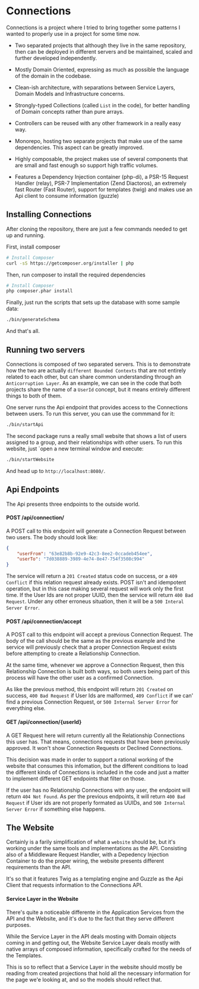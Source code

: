 Connections
===========

Connections is a project where I tried to bring together some 
patterns I wanted to properly use in a project for some time now.

- Two separated projects that although they live in the same
repository, then can be deployed in different servers and be
maintained, scaled and further developed independently.

- Mostly Domain Oriented, expressing as much as possible the language
of the domain in the codebase.

- Clean-ish architecture, with separations between Service Layers,
Domain Models and Infrastructure concerns.

- Strongly-typed Collections (called `List` in the code), for better
handling of Domain concepts rather than pure arrays.

- Controllers can be reused with any other framework in a really easy
way.

- Monorepo, hosting two separate projects that make use of the same 
dependencies. This aspect can be greatly improved.

- Highly composable, the project makes use of several components that
are small and fast enough so support high traffic volumes.

- Features a Dependency Injection container (php-di), a PSR-15 Request 
Handler (relay), PSR-7 Implementation (Zend Diactoros), an extremely
fast Router (Fast Router), support for templates (twig) and makes use 
an Api client to consume information (guzzle)

## Installing Connections

After cloning the repository, there are just a few commands needed to
get up and running.

First, install composer
```bash
# Install Composer
curl -sS https://getcomposer.org/installer | php
```

Then, run composer to install the required dependencies
```bash
# Install Composer
php composer.phar install
```

Finally, just run the scripts that sets up the database with some 
sample data:
```bash
./bin/generateSchema
```

And that's all.

## Running two servers

Connections is composed of two separated servers. This is to demonstrate
how the two are actually `different Bounded Contexts` that are not
entirely related to each other, but can share common understanding
through an `Anticorruption Layer`. As an example, we can see in the code
that both projects share the name of a `UserId` concept, but it means
entirely different things to both of them.

One server runs the Api endpoint that provides access to the 
Connections between users. To run this server, you can use the 
commmand for it: 

```bash
./bin/startApi
```

The second package runs a really small website that shows a list of 
users assigned to a group, and their relationships with other users.
To run this website, just `open a new terminal window and execute:
```bash
./bin/startWebsite
```

And head up to `http://localhost:8080/`.

## Api Endpoints

The Api presents three endpoints to the outside world.

#### POST /api/connection/

A POST call to this endpoint will generate a Connection Request 
between two users. The body should look like: 

```json
{
    "userFrom": "63e82b8b-92e9-42c3-8ee2-0ccadeb454ee",
    "userTo": "7d038889-3989-4e74-8e47-754f3508c994"
}
```

The service will return a `201 Created` status code on success, or 
a `409 Conflict` if this relation request already exists. POST isn't
and idempotent operation, but in this case making several request 
will work only the first time.
If the User Ids are not proper UUID, then the service will return 
`400 Bad Request`. Under any other erroneus situation, then it will
be a `500 Interal Server Error`.

#### POST /api/connection/accept

A POST call to this endpoint will accept a previous Connection Request.
The body of the call should be the same as the previous example and
the service will previously check that a proper Connection Request
exists before attempting to create a Relationship Connection. 

At the same time, whenever we approve a Connection Request, then 
this Relationship Connection is built both ways, so both users being
part of this process will have the other user as a confirmed Connection.

As like the previous method, this endpoint will return `201 Created`
on success, `400 Bad Request` if User Ids are malformed, `409 Conflict` 
if we can' find a previous Connection Request, or `500 Internal Server Error`
for everything else.

#### GET /api/connection/{userId}

A GET Request here will return currently all the Relationship 
Connections this user has. That means, connections requests that 
have been previously approved. It won't show Connection Requests or
Declined Connections.

This decision was made in order to support a rational working of the
website that consumes this infomation, but the different conditions
to load the different kinds of Connections is included in the code
and just a matter to implement different GET endpoints that filter
on those.

If the user has no Relationship Connections with any user, the endpoint
will return `404 Not Found`. As per the previous endpoints, it will 
return `400 Bad Request` if User ids are not properly formated as UUIDs,
and `500 Internal Server Error` if something else happens.

## The Website

Certainly is a farily simplification of what a `website` should be, but 
it's working under the same tools and implementations as the API. 
Consisting also of a Middleware Request Handler, with a Depedency
Injection Container to do the proper wiring, the website presents 
different requirements than the API.

It's so that it features Twig as a templating engine and Guzzle as the
Api Client that requests information to the Connections API.

#### Service Layer in the Website

There's quite a noticeable differente in the Application Services from
the API and the Website, and it's due to the fact that they serve
different purposes.

While the Service Layer in the API deals mosting with Domain objects
coming in and getting out, the Website Service Layer deals mostly with
native arrays of composed information, specifically crafted for the 
needs of the Templates. 

This is so to reflect that a Service Layer in the website should mostly
be reading from created projections that hold all the necessary information
for the page we'e looking at, and so the models should reflect that. 